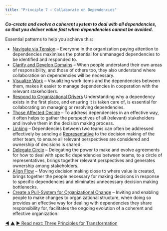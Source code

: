 ```yaml
---
title: "Principle 7 – Collaborate on Dependencies"
---
```




**_Co-create and evolve a coherent system to deal with all dependencies, so that you deliver value fast when dependencies cannot be avoided._**

Essential patterns to help you achieve this:

-   [Navigate via Tension](navigate-via-tension.html.html) – Everyone in the organization paying attention to dependencies maximises the potential for unmanaged dependencies to be identified and responded to.
-   [Clarify and Develop Domains](clarify-and-develop-domains.html.html) – When people understand their own areas of responsibility, and those of others too, they also understand where collaboration on dependencies will be necessary.
-   [Visualize Work](visualize-work.html.html) – Visualizing work items and the dependencies between them, makes it easier to manage dependencies in cooperation with the relevant stakeholders. 
-   [Respond to Organizational Drivers](respond-to-organizational-drivers.html.html) Understanding why a dependency exists in the first place, and ensuring it is taken care of, is essential for collaborating on managing or resolving dependencies. 
-   [Those Affected Decide](those-affected-decide.html.html) – To address dependencies in an effective way, it often helps to gather the perspectives of all (relevant) stakeholders and involve them in the decision making process.
-   [Linking](linking.html.html) – Dependencies between two teams can often be addressed effectively by sending a [Representative](representative.html.html) to the decision making of the other team, to ensure all relevant perspectives are considered and ownership of decisions is shared.
-   [Delegate Circle](delegate-circle.html.html) – Delegating the power to make and evolve agreements for how to deal with specific dependencies between teams, to a circle of representatives, brings together relevant perspectives and generates ownership among stakeholders. 
-   [Align Flow](align-flow.html.html) – Moving decision making close to where value is created, brings together the people necessary for making decisions in response to specific dependencies and eliminates unnecessary decision making bottlenecks.
-   [Create a Pull-System for Organizational Change](create-a-pull-system-for-organizational-change.html.html) – Inviting and enabling people to make changes to organizational structure, when doing so provides an effective way for dealing with dependencies they share responsibility for, facilitates the ongoing evolution of a coherent and effective organization.


<div class="bottom-nav">
<a href="enable-autonomy.html" title="Back to: Principle 6 – Enable Autonomy">◀</a> <a href="structure.html" title="Up: Two Principles for Structure">▲</a> <a href="transformation.html" title="">▶ Read next: Three Principles for Transformation</a>
</div>


<script type="text/javascript">
Mousetrap.bind('g n', function() {
    window.location.href = 'transformation.html';
    return false;
});
</script>

